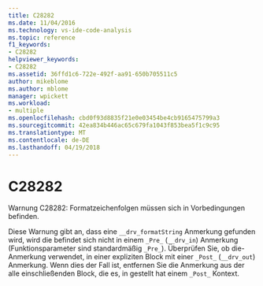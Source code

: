 ```yaml
---
title: C28282
ms.date: 11/04/2016
ms.technology: vs-ide-code-analysis
ms.topic: reference
f1_keywords:
- C28282
helpviewer_keywords:
- C28282
ms.assetid: 36ffd1c6-722e-492f-aa91-650b705511c5
author: mikeblome
ms.author: mblome
manager: wpickett
ms.workload:
- multiple
ms.openlocfilehash: cbd0f93d8835f21e0e03454be4cb9165475799a3
ms.sourcegitcommit: 42ea834b446ac65c679fa1043f853bea5f1c9c95
ms.translationtype: MT
ms.contentlocale: de-DE
ms.lasthandoff: 04/19/2018
---
```

# <a name="c28282"></a>C28282
Warnung C28282: Formatzeichenfolgen müssen sich in Vorbedingungen befinden.

 Diese Warnung gibt an, dass eine `__drv_formatString` Anmerkung gefunden wird, wird die befindet sich nicht in einem `_Pre_` (`__drv_in`) Anmerkung (Funktionsparameter sind standardmäßig `_Pre_`). Überprüfen Sie, ob die-Anmerkung verwendet, in einer expliziten Block mit einer `_Post_` (`__drv_out`) Anmerkung. Wenn dies der Fall ist, entfernen Sie die Anmerkung aus der alle einschließenden Block, die es, in gestellt hat einem `_Post_` Kontext.